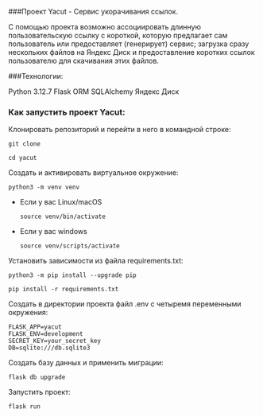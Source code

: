 ###Проект Yacut - Сервис укорачивания ссылок.

С помощью проекта возможно ассоциировать длинную пользовательскую ссылку с короткой, которую предлагает сам пользователь или предоставляет (генерирует) сервис; загрузка сразу нескольких файлов на Яндекс Диск и предоставление коротких ссылок пользователю для скачивания этих файлов.

###Технологии:

Python 3.12.7
Flask
ORM SQLAlchemy
Яндекс Диск

### Как запустить проект Yacut:

Клонировать репозиторий и перейти в него в командной строке:

```
git clone 
```

```
cd yacut
```

Cоздать и активировать виртуальное окружение:

```
python3 -m venv venv
```

* Если у вас Linux/macOS

    ```
    source venv/bin/activate
    ```

* Если у вас windows

    ```
    source venv/scripts/activate
    ```

Установить зависимости из файла requirements.txt:

```
python3 -m pip install --upgrade pip
```

```
pip install -r requirements.txt
```

Создать в директории проекта файл .env с четыремя переменными окружения:

```
FLASK_APP=yacut
FLASK_ENV=development
SECRET_KEY=your_secret_key
DB=sqlite:///db.sqlite3
```

Создать базу данных и применить миграции:

```
flask db upgrade
```

Запустить проект:

```
flask run
```
